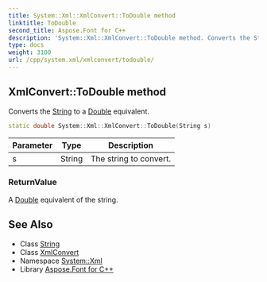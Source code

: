 ```yaml
---
title: System::Xml::XmlConvert::ToDouble method
linktitle: ToDouble
second_title: Aspose.Font for C++
description: 'System::Xml::XmlConvert::ToDouble method. Converts the String to a Double equivalent in C++.'
type: docs
weight: 3100
url: /cpp/system.xml/xmlconvert/todouble/
---
```

## XmlConvert::ToDouble method


Converts the [String](../../../system/string/) to a [Double](../../../system/double/) equivalent.

```cpp
static double System::Xml::XmlConvert::ToDouble(String s)
```


| Parameter | Type | Description |
| --- | --- | --- |
| s | String | The string to convert. |

### ReturnValue

A [Double](../../../system/double/) equivalent of the string.

## See Also

* Class [String](../../../system/string/)
* Class [XmlConvert](../)
* Namespace [System::Xml](../../)
* Library [Aspose.Font for C++](../../../)
